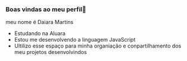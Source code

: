 ### Boas vindas ao meu perfil💙

 meu nome é Daiara Martins

- Estudando na Aluara
- Estou me desenvolvendo a linguagem JavaScript
- Ultilizo esse espaço para minha organiação e conpartilhamento dos meu projetos desenvolvindos 

